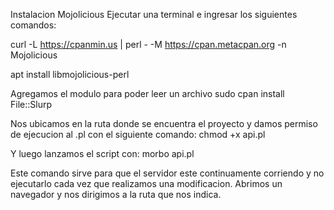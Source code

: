 Instalacion Mojolicious
Ejecutar una terminal e ingresar los siguientes comandos:

curl -L https://cpanmin.us | perl - -M https://cpan.metacpan.org -n Mojolicious

apt install libmojolicious-perl


Agregamos el modulo para poder leer un archivo 
sudo cpan install File::Slurp

Nos ubicamos en la ruta donde se encuentra el proyecto
y damos permiso de ejecucion al .pl con el siguiente comando:
chmod +x api.pl

Y luego lanzamos el script con:
morbo api.pl

Este comando sirve para que el servidor este continuamente corriendo y no ejecutarlo cada vez que realizamos una modificacion.
Abrimos un navegador y nos dirigimos a la ruta que nos indica.


